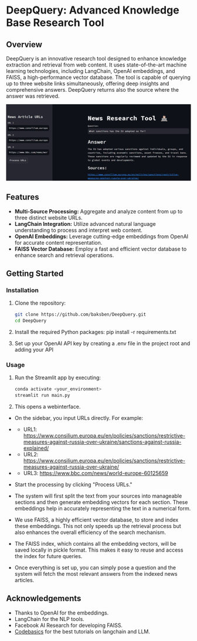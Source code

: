 # DeepQuery: Advanced Knowledge Base Research Tool

## Overview

DeepQuery is an innovative research tool designed to enhance knowledge extraction and retrieval from web content. It uses state-of-the-art machine learning technologies, including LangChain, OpenAI embeddings, and FAISS, a high-performance vector database. The tool is capable of querying up to three website links simultaneously, offering deep insights and comprehensive answers. DeepQuery returns also the source where the answer was retrieved.

![](Output.jpg)

## Features

- **Multi-Source Processing:** Aggregate and analyze content from up to three distinct website URLs.
- **LangChain Integration:** Utilize advanced natural language understanding to process and interpret web content.
- **OpenAI Embeddings:** Leverage cutting-edge embeddings from OpenAI for accurate content representation.
- **FAISS Vector Database:** Employ a fast and efficient vector database to enhance search and retrieval operations.

## Getting Started

### Installation

1. Clone the repository:
   ```bash
   git clone https://github.com/baksben/DeepQuery.git
   cd DeepQuery
   ```

2. Install the required Python packages:
pip install -r requirements.txt

3. Set up your OpenAI API key by creating a .env file in the project root and adding your API

### Usage

1. Run the Streamlit app by executing:
   ```bash
   conda activate <your_environment>
   streamlit run main.py

2. This opens a webinterface.

- On the sidebar, you input URLs directly. For example:
- - URL1: https://www.consilium.europa.eu/en/policies/sanctions/restrictive-measures-against-russia-over-ukraine/sanctions-against-russia-explained/
- - URL2: https://www.consilium.europa.eu/en/policies/sanctions/restrictive-measures-against-russia-over-ukraine/
- - URL3: https://www.bbc.com/news/world-europe-60125659

- Start the processing by clicking "Process URLs."

- The system will first split the text from your sources into manageable sections and then generate embedding vectors for each section. These embeddings help in accurately representing the text in a numerical form.

- We use FAISS, a highly efficient vector database, to store and index these embeddings. This not only speeds up the retrieval process but also enhances the overall efficiency of the search mechanism.

- The FAISS index, which contains all the embedding vectors, will be saved locally in pickle format. This makes it easy to reuse and access the index for future queries.

- Once everything is set up, you can simply pose a question and the system will fetch the most relevant answers from the indexed news articles.

## Acknowledgements

- Thanks to OpenAI for the embeddings.
- LangChain for the NLP tools.
- Facebook AI Research for developing FAISS.
- [Codebasics](https://www.youtube.com/@codebasics) for the best tutorials on langchain and LLM.


